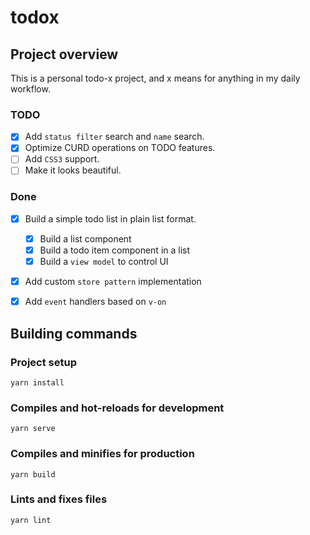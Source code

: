 # todox

## Project overview
This is a personal todo-x project, and x means for anything in my daily workflow.


### TODO
- [x] Add `status filter` search and `name` search.
- [x] Optimize CURD operations on TODO features.
- [ ] Add `CSS3` support.
- [ ] Make it looks beautiful.
### Done
- [x] Build a simple todo list in plain list format.
    - [x] Build a list component
    - [x] Build a todo item component in a list
    - [x] Build a `view model` to control UI
- [x] Add custom `store pattern` implementation
- [x] Add `event` handlers based on `v-on`


## Building commands
### Project setup
```
yarn install
```

### Compiles and hot-reloads for development
```
yarn serve
```

### Compiles and minifies for production
```
yarn build
```

### Lints and fixes files
```
yarn lint
```



